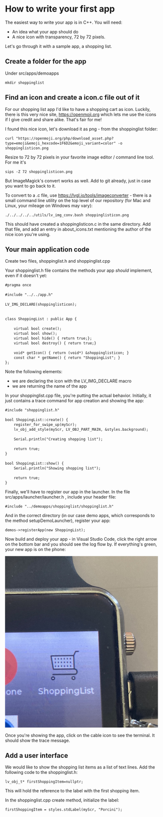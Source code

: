 # How to write your first app
The easiest way to write your app is in C++. You will need:

 - An idea what your app should do
 - A nice icon with transparency, 72 by 72 pixels.

 Let's go through it with a sample app, a shopping list.

 ## Create a folder for the app
 Under src/apps/demoapps
 
    mkdir shoppinglist

 ## Find an icon and create a icon.c file out of it
 For our shopping list app I'd like to have a shopping cart as icon. Luckily, there is this
 very nice site, https://openmoji.org which lets me use the icons if I give credit and share alike.
 That's fair for me!

 I found this nice icon, let's download it as png - from the shoppinglist folder:

    curl "https://openmoji.org/php/download_asset.php?type=emoji&emoji_hexcode=1F6D2&emoji_variant=color" -o shoppinglisticon.png

Resize to 72 by 72 pixels in your favorite image editor / command line tool. For me it's

    sips -Z 72 shoppinglisticon.png

But ImageMagick's convert works as well. Add to git already, just in case you want to go back to it.

To convert to a .c file, use https://lvgl.io/tools/imageconverter - there is a small command line utility on the top level of our repository (for Mac and Linux, your mileage on Windows may vary):

    ./../../../../utils/lv_img_conv.bash shoppinglisticon.png

This should have created a shoppinglisticon.c in the same directory. Add that file, and add an entry
in about_icons.txt mentioning the author of the nice icon you're using.

## Your main application code
Create two files, shoppinglist.h and shoppinglist.cpp

Your shoppinglist.h file contains the methods your app *should* implement, even if it doesn't yet:

    #pragma once

    #include "../../app.h"

    LV_IMG_DECLARE(shoppinglisticon);


    class ShoppingList : public App {

        virtual bool create();
        virtual bool show();
        virtual bool hide() { return true;};
        virtual bool destroy() { return true;}
        
        void* getIcon() { return (void*) &shoppinglisticon; }
        const char * getName() { return "ShoppingList"; }
    };

Note the following elements:
  - we are declaring the icon with the LV_IMG_DECLARE macro
  - we are returning the name of the app

In your shoppinglist.cpp file, you're putting the actual behavior. Initially, it just contains
a trace command for app creation and showing the app:

    #include "shoppinglist.h"

    bool ShoppingList::create() {
        register_for_swipe_up(myScr);
        lv_obj_add_style(myScr, LV_OBJ_PART_MAIN, &styles.background);

        Serial.println("Creating shopping list");

        return true;
    }

    bool ShoppingList::show() {
        Serial.println("Showing shopping list");

        return true;
    }

Finally, we'll have to register our app in the launcher. In the file src/apps/launcher/launcher.h , include your header file:

    #include "../demoapps/shoppinglist/shoppinglist.h"

And in the correct directory (in our case demo apps, which corresponds to the method setupDemoLauncher), register your app:

    demos->registerApp(new ShoppingList);

Now build and deploy your app - in Visual Studio Code, click the right arrow on the bottom bar and you should see the log flow by. If everything's green, your new app is on the phone:

![Your watch showing the shopping list](screenshot_deployed.jpg)

Once you're showing the app, click on the cable icon to see the terminal. It should show
the trace message.

## Add a user interface
We would like to show the shopping list items as a list of text lines. Add the following code
to the shoppinglist.h:

    lv_obj_t* firstShoppingItem=nullptr;

This will hold the reference to the label with the first shopping item.

In the shoppinglist.cpp create method, initialize the label:

    firstShoppingItem = styles.stdLabel(myScr, "Porcini");

